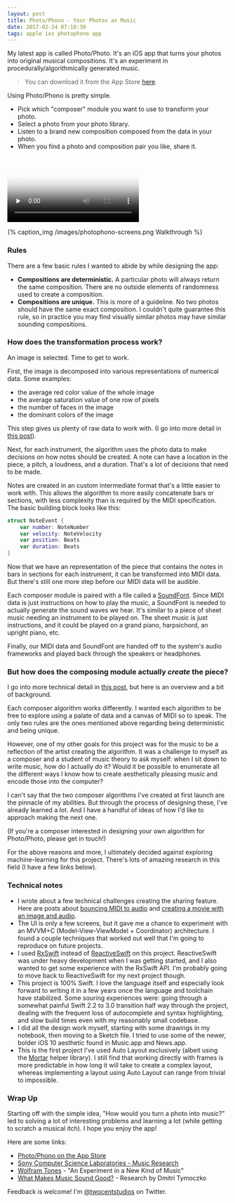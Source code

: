 ```yaml
---
layout: post
title: Photo/Phono - Your Photos as Music
date: 2017-02-24 07:10:39
tags: apple ios photophono app
---
```


My latest app is called Photo/Photo. It's an iOS app that turns your photos into original musical compositions. It's an experiment in procedurally/algorithmically generated music.

> You can download it from the App Store [here](https://itunes.apple.com/us/app/photo-phono/id1202606014?mt=8).

Using Photo/Phono is pretty simple. 

* Pick which "composer" module you want to use to transform your photo.
* Select a photo from your photo library.
* Listen to a brand new composition composed from the data in your photo.
* When you find a photo and composition pair you like, share it.

<video src="/images/photophono-preview_video.mov" controls preload="none" poster="/images/photophono-preview_video_poster.png"></video>

{% caption_img /images/photophono-screens.png Walkthrough %}

### Rules

There are a few basic rules I wanted to abide by while designing the app:

* **Compositions are deterministic.** A particular photo will always return the same composition. There are no outside elements of randomness used to create a composition.
* **Compositions are unique.** This is more of a guideline. No two photos should have the same exact composition. I couldn't quite guarantee this rule, so in practice you may find visually similar photos may have similar sounding compositions. 

### How does the transformation process work?

An image is selected. Time to get to work.

First, the image is decomposed into various representations of numerical data. Some examples: 

* the average red color value of the whole image
* the average saturation value of one row of pixels
* the number of faces in the image
* the dominant colors of the image

This step gives us plenty of raw data to work with. (I go into more detail in [this post](http://twocentstudios.com/2016/10/11/images-into-music-deconstruction/)).

Next, for each instrument, the algorithm uses the photo data to make decisions on how notes should be created. A note can have a location in the piece, a pitch, a loudness, and a duration. That's a lot of decisions that need to be made.

Notes are created in an custom intermediate format that's a little easier to work with. This allows the algorithm to more easily concatenate bars or sections, with less complexity than is required by the MIDI specification. The basic building block looks like this:

```swift
struct NoteEvent {
    var number: NoteNumber
    var velocity: NoteVelocity
    var position: Beats
    var duration: Beats
}
```

Now that we have an representation of the piece that contains the notes in bars in sections for each instrument, it can be transformed into MIDI data. But there's still one more step before our MIDI data will be audible.

Each composer module is paired with a file called a [SoundFont](https://en.wikipedia.org/wiki/SoundFont). Since MIDI data is just instructions on how to play the music, a SoundFont is needed to actually generate the sound waves we hear. It's similar to a piece of sheet music needing an instrument to be played on. The sheet music is just instructions, and it could be played on a grand piano, harpsichord, an upright piano, etc.

Finally, our MIDI data and SoundFont are handed off to the system's audio frameworks and played back through the speakers or headphones.

### But how does the composing module actually _create_ the piece?

I go into more technical detail in [this post](http://twocentstudios.com/2016/10/12/image-into-music-transformation/), but here is an overview and a bit of background.

Each composer algorithm works differently. I wanted each algorithm to be free to explore using a palate of data and a canvas of MIDI so to speak. The only two rules are the ones mentioned above regarding being deterministic and being unique.

However, one of my other goals for this project was for the music to be a reflection of the artist creating the algorithm. It was a challenge to myself as a composer and a student of music theory to ask myself: when I sit down to write music, how do I actually _do_ it? Would it be possible to enumerate all the different ways I know how to create aesthetically pleasing music and encode those into the computer?

I can't say that the two composer algorithms I've created at first launch are the pinnacle of my abilities. But through the process of designing these, I've already learned a lot. And I have a handful of ideas of how I'd like to approach making the next one.

(If you're a composer interested in designing your own algorithm for Photo/Photo, please get in touch!)

For the above reasons and more, I ultimately decided against exploring machine-learning for this project. There's lots of amazing research in this field (I have a few links below).

### Technical notes

* I wrote about a few technical challenges creating the sharing feature. Here are posts about [bouncing MIDI to audio](http://twocentstudios.com/2017/02/20/bouncing-midi-to-audio-on-ios/) and [creating a movie with an image and audio](http://twocentstudios.com/2017/02/20/creating-a-movie-with-an-image-and-audio-on-ios/).
* The UI is only a few screens, but it gave me a chance to experiment with an MVVM+C (Model-View-ViewModel + Coordinator) architecture. I found a couple techniques that worked out well that I'm going to reproduce on future projects.
* I used [RxSwift](https://github.com/ReactiveX/RxSwift) instead of [ReactiveSwift](https://github.com/ReactiveCocoa/ReactiveSwift) on this project. ReactiveSwift was under heavy development when I was getting started, and I also wanted to get some experience with the RxSwift API. I'm probably going to move back to ReactiveSwift for my next project though.
* This project is 100% Swift. I love the language itself and especially look forward to writing it in a few years once the language and toolchain have stabilized. Some souring experiences were: going through a somewhat painful Swift 2.2 to 3.0 transition half way through the project, dealing with the frequent loss of autocomplete and syntax highlighting, and slow build times even with my reasonably small codebase.
* I did all the design work myself, starting with some drawings in my notebook, then moving to a Sketch file. I tried to use some of the newer, bolder iOS 10 aesthetic found in Music.app and News.app.
* This is the first project I've used Auto Layout exclusively (albeit using the [Mortar](https://github.com/jmfieldman/Mortar) helper library). I still find that working directly with frames is more predictable in how long it will take to create a complex layout, whereas implementing a layout using Auto Layout can range from trivial to impossible.

### Wrap Up

Starting off with the simple idea, "How would you turn a photo into music?" led to solving a lot of interesting problems and learning a lot (while getting to scratch a musical itch). I hope you enjoy the app!

Here are some links:

* [Photo/Phono on the App Store](https://itunes.apple.com/us/app/photo-phono/id1202606014?mt=8)
* [Sony Computer Science Laboratories - Music Research](http://www.flow-machines.com/)
* [Wolfram Tones](http://tones.wolfram.com/) - "An Experiment in a New Kind of Music"
* [What Makes Music Sound Good?](http://dmitri.tymoczko.com/whatmakesmusicsoundgood.html) - Research by Dmitri Tymoczko

Feedback is welcome! I'm [@twocentstudios](https://twitter.com/twocentstudios) on Twitter.
